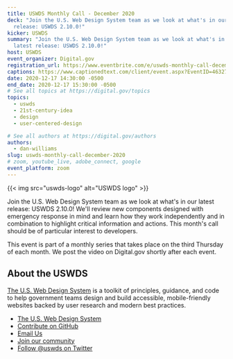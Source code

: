 ```yaml
---
title: USWDS Monthly Call - December 2020
deck: "Join the U.S. Web Design System team as we look at what's in our latest
  release: USWDS 2.10.0!"
kicker: USWDS
summary: "Join the U.S. Web Design System team as we look at what's in our
  latest release: USWDS 2.10.0!"
host: USWDS
event_organizer: Digital.gov
registration_url: https://www.eventbrite.com/e/uswds-monthly-call-december-2020-tickets-132466331363
captions: https://www.captionedtext.com/client/event.aspx?EventID=4632759&CustomerID=321
date: 2020-12-17 14:30:00 -0500
end_date: 2020-12-17 15:30:00 -0500
# See all topics at https://digital.gov/topics
topics:
  - uswds
  - 21st-century-idea
  - design
  - user-centered-design

# See all authors at https://digital.gov/authors
authors:
  - dan-williams
slug: uswds-monthly-call-december-2020
# zoom, youtube_live, adobe_connect, google
event_platform: zoom
---
```

{{< img src="uswds-logo" alt="USWDS logo" >}}

Join the U.S. Web Design System team as we look at what's in our latest release: USWDS 2.10.0! We'll review new components designed with emergency response in mind and learn how they work independently and in combination to highlight critical information and actions. This month's call should be of particular interest to developers.

This event is part of a monthly series that takes place on the third Thursday of each month. We post the video on Digital.gov shortly after each event.

## About the USWDS

[The U.S. Web Design System](https://designsystem.digital.gov/) is a toolkit of principles, guidance, and code to help government teams design and build accessible, mobile-friendly websites backed by user research and modern best practices.

* [The U.S. Web Design System](https://designsystem.digital.gov/)
* [Contribute on GitHub](https://github.com/uswds/uswds/issues)
* [Email Us](mailto:uswds@support.digitalgov.gov)
* [Join our community](https://digital.gov/communities/uswds/)
* [Follow @uswds on Twitter](https://twitter.com/uswds)
